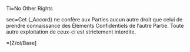 Ti=No Other Rights

sec=Cet {_Accord} ne confère aux Parties aucun autre droit que celui de prendre connaissance des Éléments Confidentiels de l’autre Partie.  Toute autre exploitation de ceux-ci est strictement interdite.

=[Z/ol/Base]
